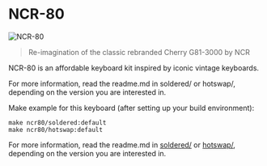 # NCR-80

![NCR-80](https://i.imgur.com/kAjbAPLl.jpg)

> Re-imagination of the classic rebranded Cherry G81-3000 by NCR

NCR-80 is an affordable keyboard kit inspired by iconic vintage keyboards.

For more information, read the readme.md in soldered/ or hotswap/, depending on the version you are interested in.

Make example for this keyboard (after setting up your build environment):

    make ncr80/soldered:default
    make ncr80/hotswap:default

For more information, read the readme.md in [soldered/](soldered/) or [hotswap/](hotswap/), depending on the version you are interested in.
